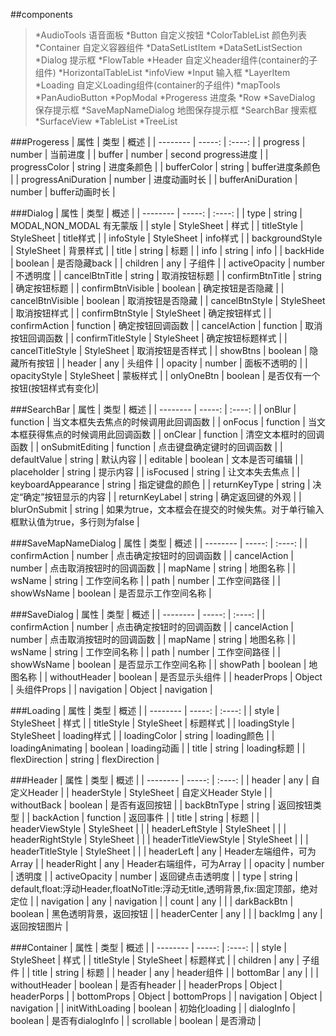 ##components

> *AudioTools              语音面板
> *Button                  自定义按钮
> *ColorTableList          颜色列表
> *Container               自定义容器组件
> *DataSetListItem
> *DataSetListSection
> *Dialog                  提示框
> *FlowTable
> *Header                  自定义header组件(container的子组件)
> *HorizontalTableList
> *infoView
> *Input                   输入框
> *LayerItem
> *Loading                 自定义Loading组件(container的子组件)
> *mapTools
> *PanAudioButton
> *PopModal
> *Progeress               进度条
> *Row
> *SaveDialog              保存提示框
> *SaveMapNameDialog       地图保存提示框
> *SearchBar               搜索框
> *SurfaceView
> *TableList
> *TreeList


###Progeress
| 属性        | 类型   |  概述  |
| --------   | -----:  | :----:  |
| progress                 |   number  |   当前进度                |
| buffer                   |   number  |   second progress进度    |
| progressColor            |   string  |   进度条颜色              |
| bufferColor              |   string  |   buffer进度条颜色        |
| progressAniDuration      |   number  |   进度动画时长            |
| bufferAniDuration        |   number  |   buffer动画时长          |


###Dialog
| 属性        | 类型   |  概述  |
| --------   | -----:  | :----:  |
| type                     |   string      |   MODAL,NON_MODAL 有无蒙版 |
| style                    |   StyleSheet  |   样式                    |
| titleStyle               |   StyleSheet  |   title样式               |
| infoStyle                |   StyleSheet  |   info样式                |
| backgroundStyle          |   StyleSheet  |   背景样式                |
| title                    |   string      |   标题                    |
| info                     |   string      |   info                   |
| backHide                 |   boolean     |   是否隐藏back            |
| children                 |   any         |   子组件                  |
| activeOpacity            |   number      |   不透明度                |
| cancelBtnTitle           |   string      |   取消按钮标题             |
| confirmBtnTitle          |   string      |   确定按钮标题             |
| confirmBtnVisible        |   boolean     |   确定按钮是否隐藏         |
| cancelBtnVisible         |   boolean     |   取消按钮是否隐藏         |
| cancelBtnStyle           |   StyleSheet  |   取消按钮样式            |
| confirmBtnStyle          |   StyleSheet  |   确定按钮样式            |
| confirmAction            |   function    |   确定按钮回调函数         |
| cancelAction             |   function    |   取消按钮回调函数         |
| confirmTitleStyle        |   StyleSheet  |   确定按钮标题样式         |
| cancelTitleStyle         |   StyleSheet  |   取消按钮是否样式         |
| showBtns                 |   boolean     |   隐藏所有按钮             |
| header                   |   any         |   头组件                  |
| opacity                  |   number      |   面板不透明的             |
| opacityStyle             |   StyleSheet  |   蒙板样式                 |
| onlyOneBtn               |   boolean     | 是否仅有一个按钮(按钮样式有变化)|


###SearchBar
| 属性        | 类型   |  概述  |
| --------   | -----:  | :----:  |
| onBlur                 |   function  |   当文本框失去焦点的时候调用此回调函数  |
| onFocus                |   function  |   当文本框获得焦点的时候调用此回调函数  |
| onClear                |   function  |   清空文本框时的回调函数              |
| onSubmitEditing        |   function  |   点击键盘确定键时的回调函数          |
| defaultValue           |   string    |   默认内容                |
| editable               |   boolean   |   文本是否可编辑           |
| placeholder            |   string    |   提示内容                |
| isFocused              |   string    |   让文本失去焦点           |
| keyboardAppearance     |   string    |   指定键盘的颜色           |
| returnKeyType          |   string    |   决定“确定”按钮显示的内容  |
| returnKeyLabel         |   string    |   确定返回键的外观         |
| blurOnSubmit           |   string    |   如果为true，文本框会在提交的时候失焦。对于单行输入框默认值为true，多行则为false          |



###SaveMapNameDialog
| 属性        | 类型   |  概述  |
| --------   | -----:  | :----:  |
| confirmAction            |   number  |   点击确定按钮时的回调函数    |
| cancelAction             |   number  |   点击取消按钮时的回调函数    |
| mapName                  |   string  |   地图名称                  |
| wsName                   |   string  |   工作空间名称              |
| path                     |   number  |   工作空间路径              |
| showWsName               |   boolean  |   是否显示工作空间名称       |


###SaveDialog
| 属性        | 类型   |  概述  |
| --------   | -----:  | :----:  |
| confirmAction            |   number  |   点击确定按钮时的回调函数    |
| cancelAction             |   number  |   点击取消按钮时的回调函数    |
| mapName                  |   string  |   地图名称                  |
| wsName                   |   string  |   工作空间名称              |
| path                     |   number  |   工作空间路径              |
| showWsName               |   boolean |   是否显示工作空间名称       |
| showPath                 |   boolean |   地图名称                  |
| withoutHeader            |   boolean |   是否显示头组件             |
| headerProps              |   Object  |   头组件Props               |
| navigation               |   Object  |   navigation               |


###Loading
| 属性        | 类型   |  概述  |
| --------   | -----:  | :----:  |
| style               |   StyleSheet  |   样式         |
| titleStyle          |   StyleSheet  |   标题样式      |
| loadingStyle        |   StyleSheet  |   loading样式  |
| loadingColor        |   string  |  loading颜色       |
| loadingAnimating    |   boolean |  loading动画       |
| title               |   string  |  loading标题       |
| flexDirection       |   string  |  flexDirection    |


###Header
| 属性        | 类型   |  概述  |
| --------   | -----:  | :----:  |
| header                    |   any         |   自定义Header             |
| headerStyle               |   StyleSheet  |   自定义Header Style       |
| withoutBack               |   boolean     |   是否有返回按钮            |
| backBtnType               |   string      |   返回按钮类型              |
| backAction                |   function    |   返回事件                 |
| title                     |   string      |   标题                     |
| headerViewStyle           |   StyleSheet  |                           |
| headerLeftStyle           |   StyleSheet  |                           |
| headerRightStyle          |   StyleSheet  |                           |
| headerTitleViewStyle      |   StyleSheet  |                           |
| headerTitleStyle          |   StyleSheet  |                           |
| headerLeft                |   any         |   Header左端组件，可为Array |
| headerRight               |   any         |   Header右端组件，可为Array |
| opacity                   |   number      |   透明度                   |
| activeOpacity             |   number      |   返回键点击透明度          |
| type                      |   string      |   default,float:浮动Header,floatNoTitle:浮动无title,透明背景,fix:固定顶部，绝对定位  |
| navigation                |   any         |   navigation              |
| count                     |   any         |                           |
| darkBackBtn               |   boolean     |   黑色透明背景，返回按钮     |
| headerCenter              |   any         |                           |
| backImg                   |   any         |   返回按钮图片              |


###Container
| 属性        | 类型   |  概述  |
| --------   | -----:  | :----:  |
| style                    |   StyleSheet  |   样式                   |
| titleStyle               |   StyleSheet  |   标题样式               |
| children                 |   any         |   子组件                 |
| title                    |   string      |   标题                   |
| header                   |   any         |   header组件             |
| bottomBar                |   any         |                         |
| withoutHeader            |   boolean     |   是否有header           |
| headerProps              |   Object      |   headerPorps           |
| bottomProps              |   Object      |   bottomProps           |
| navigation               |   Object      |   navigation            |
| initWithLoading          |   boolean     |   初始化loading          |
| dialogInfo               |   boolean     |   是否有dialogInfo       |
| scrollable               |   boolean     |   是否滑动               |

